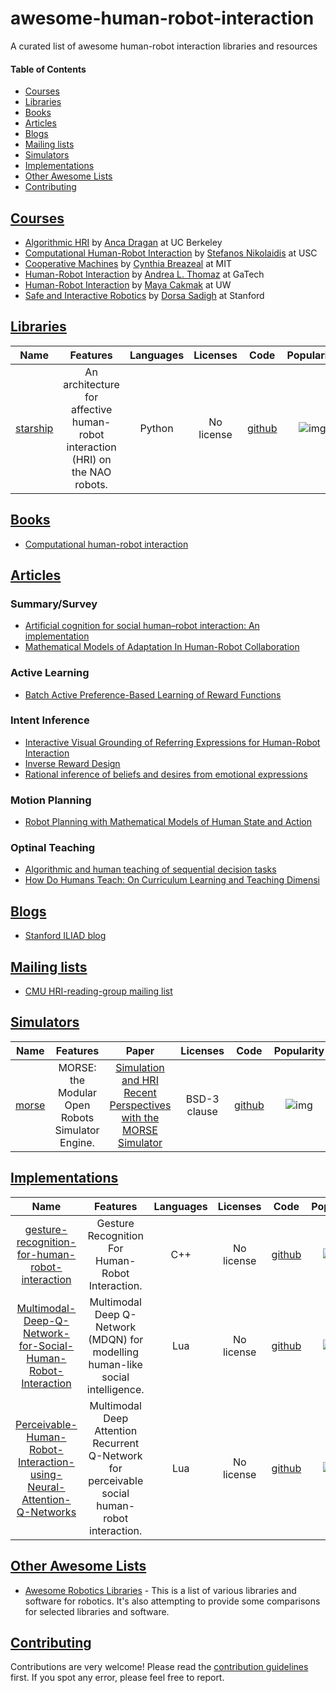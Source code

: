 # awesome-human-robot-interaction
A curated list of awesome human-robot interaction libraries and resources

#### Table of Contents
* [Courses](#courses)
* [Libraries](#libraries)
* [Books](#books)
* [Articles](#articles)
* [Blogs](#blogs)
* [Mailing lists](#mailing-lists)
* [Simulators](#simulators)
* [Implementations](#implementations)
* [Other Awesome Lists](#other-awesome-lists)
* [Contributing](#contributing)

## [Courses](#courses)

- [Algorithmic HRI](https://people.eecs.berkeley.edu/~anca/AHRI.html) by [Anca Dragan](https://people.eecs.berkeley.edu/~anca/) at UC Berkeley
- [Computational Human-Robot Interaction](http://www.stefanosnikolaidis.net/comphri.html) by [Stefanos Nikolaidis](http://stefanosnikolaidis.net/) at USC
- [Cooperative Machines](https://ocw.mit.edu/courses/media-arts-and-sciences/mas-965-special-topics-in-media-technology-cooperative-machines-fall-2003/index.htm) by [Cynthia Breazeal](http://cynthiabreazeal.media.mit.edu/) at MIT
- [Human-Robot Interaction](https://www.cc.gatech.edu/~athomaz/classes/CS8803-HRI/Home.html) by [Andrea L. Thomaz](https://www.cc.gatech.edu/~athomaz/) at GaTech
- [Human-Robot Interaction](https://sites.google.com/site/cse599k1/home) by [Maya Cakmak](https://homes.cs.washington.edu/~mcakmak/) at UW
- [Safe and Interactive Robotics](https://dorsa.fyi/cs333/) by [Dorsa Sadigh](https://dorsa.fyi/) at Stanford

## [Libraries](#libraries)

| Name | Features | Languages | Licenses | Code | Popularity |
|:----:|:--------:|:---------:|:--------:|:----:|:----------:|
| [starship](https://github.com/thealexhong/starship) | An architecture for affective human-robot interaction (HRI) on the NAO robots. | Python | No license | [github](https://github.com/thealexhong/starship) | ![img](https://img.shields.io/github/stars/thealexhong/starship.svg?style=social&label=Star&maxAge=2592000)|

## [Books](#books)

- [Computational human-robot interaction](http://guyhoffman.com/publications/ThomazHoffmanCakmak16.pdf)

## [Articles](#articles)

### Summary/Survey

- [Artificial cognition for social human–robot interaction: An implementation](https://reader.elsevier.com/reader/sd/pii/S0004370216300790?token=7CA655FA2B80B72E1C2D34772DFFBCC5BFD88696BE3DFE98BB80C953FD0DD96BF79D89F6E1D2DAF2014B7618FC05A6B7)
- [Mathematical Models of Adaptation In Human-Robot Collaboration](http://stefanosnikolaidis.net/papers/snikol_review_2017.pdf)

### Active Learning

- [Batch Active Preference-Based Learning of Reward Functions](https://arxiv.org/pdf/1810.04303.pdf)

### Intent Inference

- [Interactive Visual Grounding of Referring Expressions for Human-Robot Interaction](https://arxiv.org/pdf/1806.03831.pdf)
- [Inverse Reward Design](https://arxiv.org/pdf/1711.02827.pdf)
- [Rational inference of beliefs and desires from emotional expressions](https://onlinelibrary.wiley.com/doi/pdf/10.1111/cogs.12548)

### Motion Planning

- [Robot Planning with Mathematical Models of Human State and Action](https://arxiv.org/pdf/1705.04226.pdf)

### Optinal Teaching

- [Algorithmic and human teaching of sequential decision tasks](https://pdfs.semanticscholar.org/551a/0949a520ae40e47d5979dbfb35aa94b4a6fc.pdf)
- [How Do Humans Teach: On Curriculum Learning and Teaching Dimensi](http://pages.cs.wisc.edu/~jerryzhu/pub/teaching.pdf)

## [Blogs](#blogs)

- [Stanford ILIAD blog](http://iliad.stanford.edu/blog/)

## [Mailing lists](#mailing-lists)

- [CMU HRI-reading-group mailing list](https://lists.andrew.cmu.edu/mailman/listinfo/hri-reading-group)

## [Simulators](#simulators)

| Name | Features | Paper | Licenses | Code | Popularity |
|:----:|:--------:|:---------:|:--------:|:----:|:----------:|
| [morse](https://github.com/morse-simulator/morse) | MORSE: the Modular Open Robots Simulator Engine. | [Simulation and HRI Recent Perspectives with the MORSE Simulator](https://pub.uni-bielefeld.de/download/2685211/2702024) | BSD-3 clause | [github](https://github.com/morse-simulator/morse) | ![img](https://img.shields.io/github/stars/morse-simulator/morse.svg?style=social&label=Star&maxAge=2592000)|

## [Implementations](#implementations)

| Name | Features | Languages | Licenses | Code | Popularity |
|:----:|:--------:|:---------:|:--------:|:----:|:----------:|
| [gesture-recognition-for-human-robot-interaction](https://github.com/AravinthPanch/gesture-recognition-for-human-robot-interaction) | Gesture Recognition For Human-Robot Interaction. | C++ | No license | [github](https://github.com/AravinthPanch/gesture-recognition-for-human-robot-interaction) | ![img](https://img.shields.io/github/stars/AravinthPanch/gesture-recognition-for-human-robot-interaction.svg?style=social&label=Star&maxAge=2592000)|
| [Multimodal-Deep-Q-Network-for-Social-Human-Robot-Interaction](https://github.com/ahq1993/Multimodal-Deep-Q-Network-for-Social-Human-Robot-Interaction) | Multimodal Deep Q-Network (MDQN) for modelling human-like social intelligence. | Lua | No license | [github](https://github.com/ahq1993/Multimodal-Deep-Q-Network-for-Social-Human-Robot-Interaction) | ![img](https://img.shields.io/github/stars/ahq1993/Multimodal-Deep-Q-Network-for-Social-Human-Robot-Interaction.svg?style=social&label=Star&maxAge=2592000)|
| [Perceivable-Human-Robot-Interaction-using-Neural-Attention-Q-Networks](https://github.com/ahq1993/Perceivable-Human-Robot-Interaction-using-Neural-Attention-Q-Networks) | Multimodal Deep Attention Recurrent Q-Network for perceivable social human-robot interaction. | Lua | No license | [github](https://github.com/ahq1993/Perceivable-Human-Robot-Interaction-using-Neural-Attention-Q-Networks) | ![img](https://img.shields.io/github/stars/ahq1993/Perceivable-Human-Robot-Interaction-using-Neural-Attention-Q-Networks.svg?style=social&label=Star&maxAge=2592000)|

## [Other Awesome Lists](#other-awesome-lists)

* [Awesome Robotics Libraries](https://github.com/jslee02/awesome-robotics-libraries) - This is a list of various libraries and software for robotics. It's also attempting to provide some comparisons for selected libraries and software.

## [Contributing](#contributing)

Contributions are very welcome! Please read the [contribution guidelines](CONTRIBUTING.md) first. If you spot any error, please feel free to report.
